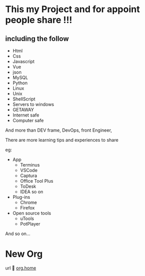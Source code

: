 # This my Project and for appoint people share !!!

## including the follow

- Html
- Css
- Javascript
- Vue
- json
- MySQL
- Python
- Linux
- Unix
- ShellScript
- Servers to windows
- GETAWAY
- Internet safe
- Computer safe

And more than DEV frame, DevOps, front Engineer,

There are more learning tips and experiences to share

eg:

- App
  - Terminus
  - VSCode
  - Captura
  - Office Tool Plus
  - ToDesk
  - IDEA so on
- Plug-ins
  - Chrome
  - Firefox
- Open source tools
  - uTools
  - PotPlayer

And so on...

# New Org

url 🔗 [org.home](https://github.com/AliceEngineerDaily)
